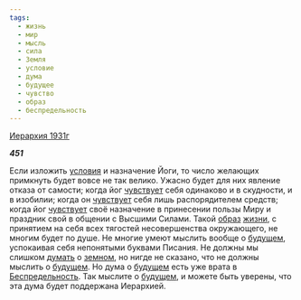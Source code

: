 ```yaml
---
tags:
  - жизнь
  - мир
  - мысль
  - сила
  - Земля
  - условие
  - дума
  - будущее
  - чувство
  - образ
  - беспредельность
---
```

[Иерархия 1931г](https://127.0.0.1:4002/agni/1931)

___451___

Если изложить [условия](../../../tags/#условие) и назначение Йоги, то число желающих примкнуть будет вовсе не так велико. Ужасно будет для них явление отказа от самости; когда йог [чувствует](../../../tags/#чувство) себя одинаково и в скудности, и в изобилии; когда он [чувствует](../../../tags/#чувство) себя лишь распорядителем средств; когда йог [чувствует](../../../tags/#чувство) своё назначение в принесении пользы Миру и праздник свой в общении с Высшими Силами. Такой [образ](../../../tags/#образ) [жизни](../../../tags/#жизнь), с принятием на себя всех тягостей несовершенства окружающего, не многим будет по душе. Не многие умеют мыслить вообще о [будущем](../../../tags/#будущее), успокаивая себя непонятыми буквами Писания. Не должны мы слишком [думать](../../../tags/#дума) о [земном](../../../tags/#Земля), но нигде не сказано, что не должны мыслить о [будущем](../../../tags/#будущее). Но дума о [будущем](../../../tags/#будущее) есть уже врата в [Беспредельность](../../../tags/#беспредельность). Так мыслите о [будущем](../../../tags/#будущее), и можете быть уверены, что эта дума будет поддержана Иерархией.   

